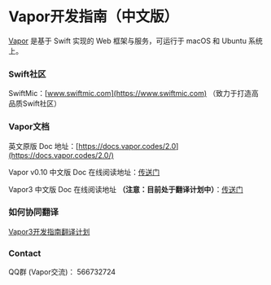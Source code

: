 # Vapor开发指南（中文版）
[Vapor](https://vapor.codes) 是基于 Swift 实现的 Web 框架与服务，可运行于 macOS 和 Ubuntu 系统上。

### Swift社区

SwiftMic：[www.swiftmic.com](https://www.swiftmic.com)
（致力于打造高品质Swift社区）

### Vapor文档
英文原版 Doc 地址：[https://docs.vapor.codes/2.0](https://docs.vapor.codes/2.0/)

Vapor v0.10 中文版 Doc 在线阅读地址：[传送门](https://carymic.gitbooks.io/vapor-chinese/content/)

Vapor3 中文版 Doc 在线阅读地址 **（注意：目前处于翻译计划中）**：[传送门](https://carymic.gitbooks.io/vapor3/content/)

### 如何协同翻译

[Vapor3开发指南翻译计划](https://www.swiftmic.com/topic/9/vapor3%E5%BC%80%E5%8F%91%E6%8C%87%E5%8D%97%E7%BF%BB%E8%AF%91%E8%AE%A1%E5%88%92)

### Contact
QQ群 (Vapor交流)： 566732724
